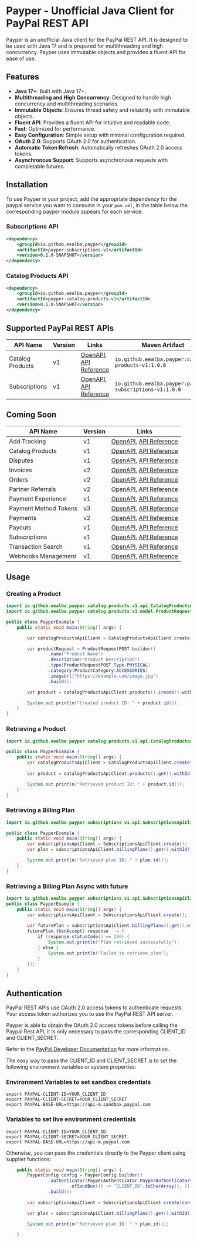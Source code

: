 # Payper - Unofficial Java Client for PayPal REST API


Payper is an unofficial Java client for the PayPal REST API. It is designed to be used with Java 17 and is prepared 
for multithreading and high concurrency. Payper uses immutable objects and provides a fluent API for ease of use.

## Features

- **Java 17+**: Built with Java 17+.
- **Multithreading and High Concurrency**: Designed to handle high concurrency and multithreading scenarios.
- **Immutable Objects**: Ensures thread safety and reliability with immutable objects.
- **Fluent API**: Provides a fluent API for intuitive and readable code.
- **Fast**: Optimized for performance.
- **Easy Configuration**: Simple setup with minimal configuration required.
- **OAuth 2.0**: Supports OAuth 2.0 for authentication.
- **Automatic Token Refresh**: Automatically refreshes OAuth 2.0 access tokens.
- **Asynchronous Support**: Supports asynchronous requests with completable futures.

## Installation

To use Payper in your project, add the appropriate dependency for the paypal service you want to consume 
in your `pom.xml`, in the table below the corresponding payper module appears for each service:

### Subscriptions API
```xml
<dependency>
    <groupId>io.github.eealba.payper</groupId>
    <artifactId>payper-subscriptions-v1</artifactId>
    <version>0.1.0-SNAPSHOT</version>
</dependency>
```
### Catalog Products API
```xml
<dependency>
    <groupId>io.github.eealba.payper</groupId>
    <artifactId>payper-catalog-products-v1</artifactId>
    <version>0.1.0-SNAPSHOT</version>
</dependency>
```

## Supported PayPal REST APIs

| API Name              | Version | Links                                                                                                                                                                                         | Maven Artifact                                           |
|-----------------------|---------|-----------------------------------------------------------------------------------------------------------------------------------------------------------------------------------------------|----------------------------------------------------------|
| Catalog Products      | v1      | [OpenAPI](https://github.com/paypal/paypal-rest-api-specifications/blob/main/openapi/catalogs_products_v1.json), [API Reference](https://developer.paypal.com/docs/api/catalog-products/v1/)  | `io.github.eealba.payper:catalog-products-v1:1.0.0`      |
| Subscriptions         | v1      | [OpenAPI](https://github.com/paypal/paypal-rest-api-specifications/blob/main/openapi/billing_subscriptions_v1.json), [API Reference](https://developer.paypal.com/docs/api/subscriptions/v1/) | `io.github.eealba.payper:payper-subscriptions-v1:1.0.0`  |

## Coming Soon
| API Name              | Version | Links                                                                                                                                                  |
|-----------------------|---------|--------------------------------------------------------------------------------------------------------------------------------------------------------|
| Add Tracking          | v1      | [OpenAPI](https://github.com/paypal/paypal-rest-api-specifications/blob/main/openapi/shipping_shipment_tracking_v1.json), [API Reference](https://developer.paypal.com/docs/api/tracking/v1/)                           |
| Catalog Products      | v1      | [OpenAPI](https://github.com/paypal/paypal-rest-api-specifications/blob/main/openapi/catalogs_products_v1.json), [API Reference](https://developer.paypal.com/docs/api/catalog-products/v1/)                            |
| Disputes              | v1      | [OpenAPI](https://github.com/paypal/paypal-rest-api-specifications/blob/main/openapi/customer_disputes_v1.json), [API Reference](https://developer.paypal.com/docs/api/customer-disputes/v1/)                           |
| Invoices              | v2      | [OpenAPI](https://github.com/paypal/paypal-rest-api-specifications/blob/main/openapi/invoicing_v2.json), [API Reference](https://developer.paypal.com/docs/api/invoicing/v2/)                                           |
| Orders                | v2      | [OpenAPI](https://github.com/paypal/paypal-rest-api-specifications/blob/main/openapi/checkout_orders_v2.json), [API Reference](https://developer.paypal.com/docs/api/orders/v2/)                                        |
| Partner Referrals     | v2      | [OpenAPI](https://github.com/paypal/paypal-rest-api-specifications/blob/main/openapi/customer_partner_referrals_v2.json), [API Reference](https://developer.paypal.com/docs/api/partner-referrals/v2/)                  |
| Payment Experience    | v1      | [OpenAPI](https://github.com/paypal/paypal-rest-api-specifications/blob/main/openapi/payment-experience_web_experience_profiles_v1.json), [API Reference](https://developer.paypal.com/docs/api/payment-experience/v1/) |
| Payment Method Tokens | v3      | [OpenAPI](https://github.com/paypal/paypal-rest-api-specifications/blob/main/openapi/vault_payment_tokens_v3.json), [API Reference](https://developer.paypal.com/docs/api/payment-tokens/v3/)                           |
| Payments              | v2      | [OpenAPI](https://github.com/paypal/paypal-rest-api-specifications/blob/main/openapi/payments_payment_v2.json), [API Reference](https://developer.paypal.com/docs/api/payments/v2/)                                     |
| Payouts               | v1      | [OpenAPI](https://github.com/paypal/paypal-rest-api-specifications/blob/main/openapi/payments_payouts_batch_v1.json), [API Reference](https://developer.paypal.com/docs/api/payments.payouts-batch/v1/)                 |
| Subscriptions         | v1      | [OpenAPI](https://github.com/paypal/paypal-rest-api-specifications/blob/main/openapi/billing_subscriptions_v1.json), [API Reference](https://developer.paypal.com/docs/api/subscriptions/v1/)                           |
| Transaction Search    | v1      | [OpenAPI](https://github.com/paypal/paypal-rest-api-specifications/blob/main/openapi/reporting_transactions_v1.json), [API Reference](https://developer.paypal.com/docs/api/transaction-search/v1/)                     |
| Webhooks Management   | v1      | [OpenAPI](https://github.com/paypal/paypal-rest-api-specifications/blob/main/openapi/notifications_webhooks_v1.json), [API Reference](https://developer.paypal.com/docs/api/webhooks/v1/)                               |

## Usage

### Creating a Product

```java
import io.github.eealba.payper.catalog.products.v1.api.CatalogProductsApiClient;
import io.github.eealba.payper.catalog.products.v1.model.ProductRequestPOST;

public class PayperExample {
    public static void main(String[] args) {

        var catalogProductsApiClient = CatalogProductsApiClient.create();

        var productRequest = ProductRequestPOST.builder()
                .name("Product Name")
                .description("Product Description")
                .type(ProductRequestPOST.Type.PHYSICAL)
                .category(ProductCategory.ACCESSORIES)
                .imageUrl("https://example.com/image.jpg")
                .build();

        var product = catalogProductsApiClient.products().create().withBody(productRequest).retrieve().toEntity();

        System.out.println("Created product ID: " + product.id());
    }
}
```

### Retrieving a Product

```java
import io.github.eealba.payper.catalog.products.v1.api.CatalogProductsApiClient;

public class PayperExample {
    public static void main(String[] args) {
        var catalogProductsApiClient = CatalogProductsApiClient.create();
        
        var product = catalogProductsApiClient.products().get().withId("1").retrieve().toEntity();

        System.out.println("Retrieved product ID: " + product.id());
    }
}
```


### Retrieving a Billing Plan

```java
import io.github.eealba.payper.subscriptions.v1.api.SubscriptionsApiClient;

public class PayperExample {
    public static void main(String[] args) {
        var subscriptionsApiClient = SubscriptionsApiClient.create();
        var plan = subscriptionsApiClient.billingPlans().get().withId("1").retrieve().toEntity();

        System.out.println("Retrieved plan ID: " + plan.id());
    }
}
```
### Retrieving a Billing Plan Async with future

```java
import io.github.eealba.payper.subscriptions.v1.api.SubscriptionsApiClient;
public class PayperExample {
    public static void main(String[] args) {
        var subscriptionsApiClient = SubscriptionsApiClient.create();
        
        var futurePlan = subscriptionsApiClient.billingPlans().get().withId("1").retrieve().toFuture();
        futurePlan.thenAccept( response  -> {
            if (response.statusCode() == 200) {
                System.out.println("Plan retrieved successfully");
            } else {
                System.out.println("Failed to retrieve plan");
            }
        });
    }
}
```



## Authentication

PayPal REST APIs use OAuth 2.0 access tokens to authenticate requests. Your access token authorizes you
to use the PayPal REST API server.

Payper is able to obtain the OAuth 2.0 access tokens before calling the Paypal Rest API, it is only necessary
to pass the corresponding CLIENT_ID and CLIENT_SECRET.

Refer to the [PayPal Developer Documentation](https://developer.paypal.com/api/rest/authentication/) for more information.

The easy way to pass the CLIENT_ID and CLIENT_SECRET is to set the following environment variables or system properties:

### Environment Variables to set sandbox credentials
```shell
export PAYPAL-CLIENT-ID=YOUR_CLIENT_ID
export PAYPAL-CLIENT-SECRET=YOUR_CLIENT_SECRET
export PAYPAL-BASE-URL=https://api-m.sandbox.paypal.com 
```

### Variables to set live environment credentials
```shell
export PAYPAL-CLIENT-ID=YOUR_CLIENT_ID
export PAYPAL-CLIENT-SECRET=YOUR_CLIENT_SECRET
export PAYPAL-BASE-URL=https://api-m.paypal.com 
```

Otherwise, you can pass the credentials directly to the Payper client using supplier functions:

```java
    public static void main(String[] args) {
        PayperConfig config = PayperConfig.builder()
                .authenticator(PayperAuthenticator.PayperAuthenticators
                        .ofSandBox(() -> "CLIENT_ID".toCharArray(), () -> "CLIENT_SECRET".toCharArray()))
                .build();
        
        var subscriptionsApiClient = SubscriptionsApiClient.create(config);

        var plan = subscriptionsApiClient.billingPlans().get().withId("1").retrieve().toEntity();

        System.out.println("Retrieved plan ID: " + plan.id());

    }
```



